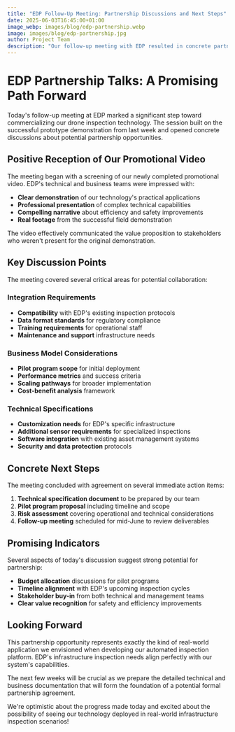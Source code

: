 ```yaml
---
title: "EDP Follow-Up Meeting: Partnership Discussions and Next Steps"
date: 2025-06-03T16:45:00+01:00
image_webp: images/blog/edp-partnership.webp
image: images/blog/edp-partnership.jpg
author: Project Team
description: "Our follow-up meeting with EDP resulted in concrete partnership discussions and a roadmap for potential integration of our drone inspection technology."
---
```


# EDP Partnership Talks: A Promising Path Forward

Today's follow-up meeting at EDP marked a significant step toward commercializing our drone inspection technology. The session built on the successful prototype demonstration from last week and opened concrete discussions about potential partnership opportunities.

## Positive Reception of Our Promotional Video

The meeting began with a screening of our newly completed promotional video. EDP's technical and business teams were impressed with:

- **Clear demonstration** of our technology's practical applications
- **Professional presentation** of complex technical capabilities
- **Compelling narrative** about efficiency and safety improvements
- **Real footage** from the successful field demonstration

The video effectively communicated the value proposition to stakeholders who weren't present for the original demonstration.

## Key Discussion Points

The meeting covered several critical areas for potential collaboration:

### Integration Requirements
- **Compatibility** with EDP's existing inspection protocols
- **Data format standards** for regulatory compliance
- **Training requirements** for operational staff
- **Maintenance and support** infrastructure needs

### Business Model Considerations
- **Pilot program scope** for initial deployment
- **Performance metrics** and success criteria
- **Scaling pathways** for broader implementation
- **Cost-benefit analysis** framework

### Technical Specifications
- **Customization needs** for EDP's specific infrastructure
- **Additional sensor requirements** for specialized inspections
- **Software integration** with existing asset management systems
- **Security and data protection** protocols

## Concrete Next Steps

The meeting concluded with agreement on several immediate action items:

1. **Technical specification document** to be prepared by our team
2. **Pilot program proposal** including timeline and scope
3. **Risk assessment** covering operational and technical considerations
4. **Follow-up meeting** scheduled for mid-June to review deliverables

## Promising Indicators

Several aspects of today's discussion suggest strong potential for partnership:

- **Budget allocation** discussions for pilot programs
- **Timeline alignment** with EDP's upcoming inspection cycles
- **Stakeholder buy-in** from both technical and management teams
- **Clear value recognition** for safety and efficiency improvements

## Looking Forward

This partnership opportunity represents exactly the kind of real-world application we envisioned when developing our automated inspection platform. EDP's infrastructure inspection needs align perfectly with our system's capabilities.

The next few weeks will be crucial as we prepare the detailed technical and business documentation that will form the foundation of a potential formal partnership agreement.

We're optimistic about the progress made today and excited about the possibility of seeing our technology deployed in real-world infrastructure inspection scenarios!
